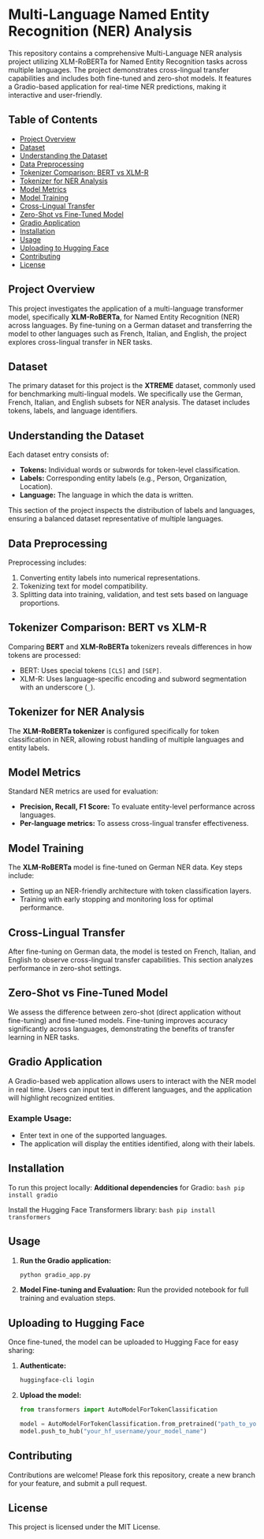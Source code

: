 # Multi-Language Named Entity Recognition (NER) Analysis

This repository contains a comprehensive Multi-Language NER analysis project utilizing XLM-RoBERTa for Named Entity Recognition tasks across multiple languages. The project demonstrates cross-lingual transfer capabilities and includes both fine-tuned and zero-shot models. It features a Gradio-based application for real-time NER predictions, making it interactive and user-friendly.

## Table of Contents
- [Project Overview](#project-overview)
- [Dataset](#dataset)
- [Understanding the Dataset](#understanding-the-dataset)
- [Data Preprocessing](#data-preprocessing)
- [Tokenizer Comparison: BERT vs XLM-R](#tokenizer-comparison-bert-vs-xlm-r)
- [Tokenizer for NER Analysis](#tokenizer-for-ner-analysis)
- [Model Metrics](#model-metrics)
- [Model Training](#model-training)
- [Cross-Lingual Transfer](#cross-lingual-transfer)
- [Zero-Shot vs Fine-Tuned Model](#zero-shot-vs-fine-tuned-model)
- [Gradio Application](#gradio-application)
- [Installation](#installation)
- [Usage](#usage)
- [Uploading to Hugging Face](#uploading-to-hugging-face)
- [Contributing](#contributing)
- [License](#license)

## Project Overview
This project investigates the application of a multi-language transformer model, specifically **XLM-RoBERTa**, for Named Entity Recognition (NER) across languages. By fine-tuning on a German dataset and transferring the model to other languages such as French, Italian, and English, the project explores cross-lingual transfer in NER tasks.

## Dataset
The primary dataset for this project is the **XTREME** dataset, commonly used for benchmarking multi-lingual models. We specifically use the German, French, Italian, and English subsets for NER analysis. The dataset includes tokens, labels, and language identifiers.

## Understanding the Dataset
Each dataset entry consists of:
- **Tokens:** Individual words or subwords for token-level classification.
- **Labels:** Corresponding entity labels (e.g., Person, Organization, Location).
- **Language:** The language in which the data is written.

This section of the project inspects the distribution of labels and languages, ensuring a balanced dataset representative of multiple languages.

## Data Preprocessing
Preprocessing includes:
1. Converting entity labels into numerical representations.
2. Tokenizing text for model compatibility.
3. Splitting data into training, validation, and test sets based on language proportions.

## Tokenizer Comparison: BERT vs XLM-R
Comparing **BERT** and **XLM-RoBERTa** tokenizers reveals differences in how tokens are processed:
- BERT: Uses special tokens `[CLS]` and `[SEP]`.
- XLM-R: Uses language-specific encoding and subword segmentation with an underscore (`_`).

## Tokenizer for NER Analysis
The **XLM-RoBERTa tokenizer** is configured specifically for token classification in NER, allowing robust handling of multiple languages and entity labels.

## Model Metrics
Standard NER metrics are used for evaluation:
- **Precision, Recall, F1 Score:** To evaluate entity-level performance across languages.
- **Per-language metrics:** To assess cross-lingual transfer effectiveness.

## Model Training
The **XLM-RoBERTa** model is fine-tuned on German NER data. Key steps include:
- Setting up an NER-friendly architecture with token classification layers.
- Training with early stopping and monitoring loss for optimal performance.

## Cross-Lingual Transfer
After fine-tuning on German data, the model is tested on French, Italian, and English to observe cross-lingual transfer capabilities. This section analyzes performance in zero-shot settings.

## Zero-Shot vs Fine-Tuned Model
We assess the difference between zero-shot (direct application without fine-tuning) and fine-tuned models. Fine-tuning improves accuracy significantly across languages, demonstrating the benefits of transfer learning in NER tasks.

## Gradio Application
A Gradio-based web application allows users to interact with the NER model in real time. Users can input text in different languages, and the application will highlight recognized entities.

### Example Usage:
- Enter text in one of the supported languages.
- The application will display the entities identified, along with their labels.

## Installation
To run this project locally:
 **Additional dependencies** for Gradio:
    ```bash
    pip install gradio
    ```

 Install the Hugging Face Transformers library:
    ```bash
    pip install transformers
    ```

## Usage
1. **Run the Gradio application:**
    ```bash
    python gradio_app.py
    ```

2. **Model Fine-tuning and Evaluation:** Run the provided notebook for full training and evaluation steps.

## Uploading to Hugging Face
Once fine-tuned, the model can be uploaded to Hugging Face for easy sharing:

1. **Authenticate:**
    ```bash
    huggingface-cli login
    ```

2. **Upload the model:**
    ```python
    from transformers import AutoModelForTokenClassification

    model = AutoModelForTokenClassification.from_pretrained("path_to_your_fine_tuned_model")
    model.push_to_hub("your_hf_username/your_model_name")
    ```

## Contributing
Contributions are welcome! Please fork this repository, create a new branch for your feature, and submit a pull request.

## License
This project is licensed under the MIT License.
